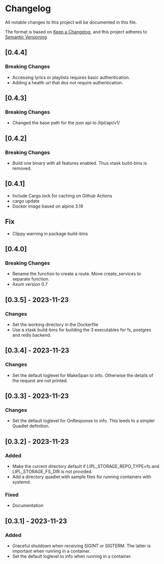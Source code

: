 # Changelog

All notable changes to this project will be documented in this file.

The format is based on [Keep a Changelog](https://keepachangelog.com/en/1.0.0/),
and this project adheres to [Semantic Versioning](https://semver.org/spec/v2.0.0.html).

## [0.4.4]

### Breaking Changes

- Accessing lyrics or playlists requires basic authentication. 
- Adding a health url that dos not require authentication.

## [0.4.3]

### Breaking Changes

- Changed the base path for the json api to /lipl/api/v1/

## [0.4.2]

### Breaking Changes

- Build one binary with all features enabled. Thus xtask build-bins is removed.

## [0.4.1]

- Include Cargo.lock for caching on Github Actions
- cargo update
- Docker image based on alpine 3.19

## Fix
- Clippy warning in package build-bins

## [0.4.0]

### Breaking Changes

- Rename the function to create a route. Move create_services to separate function.
- Axum version 0.7

## [0.3.5] - 2023-11-23

### Changes

- Set the working directory in the Dockerfile
- Use a xtask build-bins for building the 3 executables for fs, postgres and redis backend.

## [0.3.4] - 2023-11-23

### Changes

- Set the default loglevel for MakeSpan to info. Otherwise the details of the request are not printed.

## [0.3.3] - 2023-11-23

### Changes

- Set the default loglevel for OnResponse to info. This leeds to a simpler Quadlet definition.

## [0.3.2] - 2023-11-23

### Added

- Make the current directory default if LIPL_STORAGE_REPO_TYPE=fs and LIPL_STORAGE_FS_DIR is not provided.
- Add a directory quadlet with sample files for running containers with systemd.

### Fixed
- Documentation

## [0.3.1] - 2023-11-23

### Added

- Graceful shutdown when receiving SIGINT or SIGTERM. The latter is important when running in a container.
- Set the default loglevel to info when running in a container.
